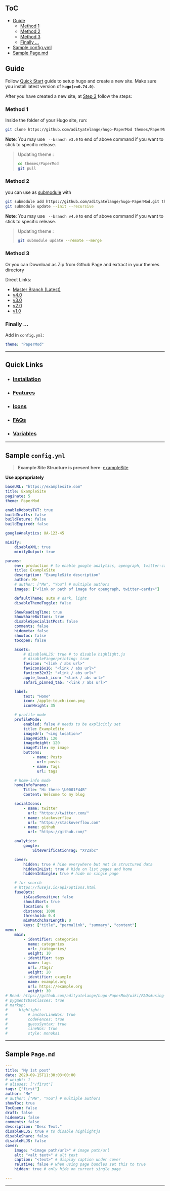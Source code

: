 ## ToC

-   [Guide](#guide)
    -   [Method 1](#method-1)
    -   [Method 2](#method-2)
    -   [Method 3](#method-3)
    -   [Finally ...](#finally-)
-   [Sample config.yml](#sample-configyml)
-   [Sample Page.md](#sample-pagemd)

## Guide

Follow [Quick Start](https://gohugo.io/getting-started/quick-start/) guide to setup hugo and create a new site.
Make sure you install latest version of **`hugo(>=0.74.0)`**.

After you have created a new site, at [Step 3](https://gohugo.io/getting-started/quick-start/#step-3-add-a-theme) follow the steps:

### Method 1

Inside the folder of your Hugo site, run:

```bash
git clone https://github.com/adityatelange/hugo-PaperMod themes/PaperMod --depth=1
```

**Note**: You may use ` --branch v3.0` to end of above command if you want to stick to specific release.

> Updating theme :
>
> ```bash
> cd themes/PaperMod
> git pull
> ```

### Method 2

you can use as [submodule](https://www.atlassian.com/git/tutorials/git-submodule) with

```bash
git submodule add https://github.com/adityatelange/hugo-PaperMod.git themes/PaperMod --depth=1
git submodule update --init --recursive
```

**Note**: You may use ` --branch v4.0` to end of above command if you want to stick to specific release.

> Updating theme :
>
> ```bash
> git submodule update --remote --merge
> ```

### Method 3

Or you can Download as Zip from Github Page and extract in your themes directory

Direct Links:

-   [Master Branch (Latest)](https://github.com/adityatelange/hugo-PaperMod/archive/master.zip)
-   [v4.0](https://github.com/adityatelange/hugo-PaperMod/archive/v4.0.zip)
-   [v3.0](https://github.com/adityatelange/hugo-PaperMod/archive/v3.0.zip)
-   [v2.0](https://github.com/adityatelange/hugo-PaperMod/archive/v2.0.zip)
-   [v1.0](https://github.com/adityatelange/hugo-PaperMod/archive/v1.0.zip)

### Finally ...

Add in `config.yml`:

```yml
theme: "PaperMod"
```

---

## Quick Links

-   ### [Installation](./Installation)

-   ### [Features](./Features)

-   ### [Icons](./Icons)

-   ### [FAQs](./FAQs)

-   ### [Variables](./Variables)

---

## Sample `config.yml`

> **Example Site Structure is present here**: [exampleSite](https://github.com/adityatelange/hugo-PaperMod/tree/exampleSite/)

**Use appropriately**

```yml
baseURL: "https://examplesite.com"
title: ExampleSite
paginate: 5
theme: PaperMod

enableRobotsTXT: true
buildDrafts: false
buildFuture: false
buildExpired: false

googleAnalytics: UA-123-45

minify:
    disableXML: true
    minifyOutput: true

params:
    env: production # to enable google analytics, opengraph, twitter-cards and schema.
    title: ExampleSite
    description: "ExampleSite description"
    author: Me
    # author: ["Me", "You"] # multiple authors
    images: ["<link or path of image for opengraph, twitter-cards>"]

    defaultTheme: auto # dark, light
    disableThemeToggle: false

    ShowReadingTime: true
    ShowShareButtons: true
    disableSpecial1stPost: false
    comments: false
    hidemeta: false
    showtoc: false
    tocopen: false

    assets:
        # disableHLJS: true # to disable highlight.js
        # disableFingerprinting: true
        favicon: "<link / abs url>"
        favicon16x16: "<link / abs url>"
        favicon32x32: "<link / abs url>"
        apple_touch_icon: "<link / abs url>"
        safari_pinned_tab: "<link / abs url>"

    label:
        text: "Home"
        icon: /apple-touch-icon.png
        iconHeight: 35

    # profile-mode
    profileMode:
        enabled: false # needs to be explicitly set
        title: ExampleSite
        imageUrl: "<img location>"
        imageWidth: 120
        imageHeight: 120
        imageTitle: my image
        buttons:
            - name: Posts
              url: posts
            - name: Tags
              url: tags

    # home-info mode
    homeInfoParams:
        Title: "Hi there \U0001F44B"
        Content: Welcome to my blog

    socialIcons:
        - name: twitter
          url: "https://twitter.com/"
        - name: stackoverflow
          url: "https://stackoverflow.com"
        - name: github
          url: "https://github.com/"

    analytics:
        google:
            SiteVerificationTag: "XYZabc"

    cover:
        hidden: true # hide everywhere but not in structured data
        hiddenInList: true # hide on list pages and home
        hiddenInSingle: true # hide on single page

    # for search
    # https://fusejs.io/api/options.html
    fuseOpts:
        isCaseSensitive: false
        shouldSort: true
        location: 0
        distance: 1000
        threshold: 0.4
        minMatchCharLength: 0
        keys: ["title", "permalink", "summary", "content"]
menu:
    main:
        - identifier: categories
          name: categories
          url: /categories/
          weight: 10
        - identifier: tags
          name: tags
          url: /tags/
          weight: 20
        - identifier: example
          name: example.org
          url: https://example.org
          weight: 30
# Read: https://github.com/adityatelange/hugo-PaperMod/wiki/FAQs#using-hugos-syntax-highlighter-chroma
# pygmentsUseClasses: true
# markup:
#     highlight:
#         # anchorLineNos: true
#         codeFences: true
#         guessSyntax: true
#         lineNos: true
#         style: monokai
```

---

## Sample `Page.md`

```yml
---
title: "My 1st post"
date: 2020-09-15T11:30:03+00:00
# weight: 1
# aliases: ["/first"]
tags: ["first"]
author: "Me"
# author: ["Me", "You"] # multiple authors
showToc: true
TocOpen: false
draft: false
hidemeta: false
comments: false
description: "Desc Text."
disableHLJS: true # to disable highlightjs
disableShare: false
disableHLJS: false
cover:
    image: "<image path/url>" # image path/url
    alt: "<alt text>" # alt text
    caption: "<text>" # display caption under cover
    relative: false # when using page bundles set this to true
    hidden: true # only hide on current single page

---
```

---
